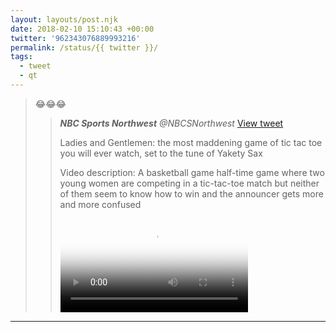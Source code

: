 ```yaml
---
layout: layouts/post.njk
date: 2018-02-10 15:10:43 +00:00
twitter: '962343076889993216'
permalink: /status/{{ twitter }}/
tags: 
  - tweet
  - qt
---
```


> 😂😂😂 
> 
> > <cite>**NBC Sports Northwest** @NBCSNorthwest</cite> [View tweet](https://twitter.com/nbcsnorthwest/status/961834056907304960)
> > 
> > Ladies and Gentlemen: the most maddening game of tic tac toe you will ever watch, set to the tune of Yakety Sax
> > 
> > <p class="sr-only">Video description: A basketball game half-time game where two young women are competing in a tic-tac-toe match but neither of them seem to know how to win and the announcer gets more and more confused</p>
> > 
> > <video controls preload="metadata" poster="/img/_qt/3Y1PzXT0kil8uoER.jpg"><source src="/img/_qt/92jICgnwCDicTUT9.mp4">Your browser does not support the video tag.</video>

---
